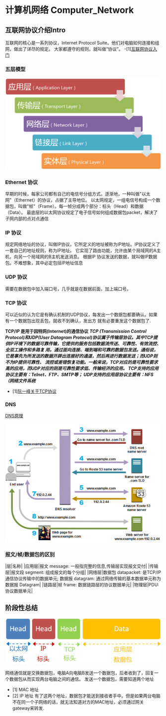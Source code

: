 # 计算机网络 Computer_Network

## 互联网协议介绍Intro
互联网的核心是一系列协议，Internet Protocol Suite。他们对电脑如何连接和组网，做出了详尽的规定。
大家都遵守的规则，就叫做“协议”。
-[1][互联网协议入门](https://www.ruanyifeng.com/blog/2012/05/internet_protocol_suite_part_i.html)

### 五层模型

![five-layer-model](/images/五层.png)

### Ethernet 协议
早期的时候，每家公司都有自己的电信号分组方式。逐渐地，一种叫做"以太网"（Ethernet）的协议，占据了主导地位。
以太网规定，一组电信号构成一个数据包，叫做"帧"（Frame）。每一帧分成两个部分：标头（Head）和数据（Data）。
最底层的以太网协议规定了电子信号如何组成数据包packet，解决了子网内部的点对点通信
### IP 协议
规定网络地址的协议，叫做IP协议，它所定义的地址被称为IP地址。IP协议定义了一套自己的地址规则，称为IP地址。
它实现了路由功能，允许由某个局域网的A主机，向另一个局域网的B主机发送消息。
根据IP 协议发送的数据，就叫做IP数据包。不难想象，其中必定包括IP地址信息
### UDP 协议
需要在数据包中加入端口号，几乎就是在数据前面，加上端口号。
### TCP 协议
可以近似的认为它是有确认机制的UDP协议，每发出一个数据包都要确认。如果有一个数据包出现丢包，就收不到确认，发出方
就有必要重发这个数据包了.

**TCP/IP 是用于因特网(Internet)的通信协议**
***TCP (Transmission Control Protocol)和UDP(User Datagram Protocol)协议属于传输层协议。其中TCP提供IP环境下的数据可靠传输，它提供的服务包括数据流传送、可靠性、有效流控、全双工操作和多路复 用。通过面向连接、端到端和可靠的数据包发送。通俗说，它是事先为所发送的数据开辟出连接好的通道，然后再进行数据发送；而UDP则不为IP提供可靠性、 流控或差错恢复功能。一般来说，TCP对应的是可靠性要求高的应用，而UDP对应的则是可靠性要求低、传输经济的应用。 TCP支持的应用协议主要有：Telnet、FTP、SMTP等； UDP支持的应用层协议主要有：NFS（网络文件系统***
- [1][阮一峰关于TCP协议](https://www.ruanyifeng.com/blog/2017/06/tcp-protocol.html)
### DNS
[DNS原理](https://www.ruanyifeng.com/blog/2016/06/dns.html)

![DNS](/images/DNS_sample.png)

### 报文/帧/数据包的区别
|层|名称|
|应用层|报文 message: 一般指完整的信息,传输层实现报文交付|
|传输层|报文段 segment: 组成报文的每个分组|
|网络层|数据包 datapacket: 是TCP/IP通信协议传输中的数据单元; 数据报 datagram: 通过网络传输的基本数据单元称为数据报 Datagram|
|链路层|帧 frame: 数据链路层的协议数据单元|
|物理层|PDU: 协议数据单元|
## 阶段性总结

![data package](/images/data_frame.png)

网络通信就是交换数据包，电脑A向电脑B发送一个数据包，后者收到了，回复一个数据包从而实现两台电脑之间的通信。
发送一个数据包，需要知道两个地址
- [1] MAC 地址
- [2] IP 地址
有了这两个地址，数据包才能送到接收者手中。但是如果两台电脑不在同一个子网络的话，就无法知道对方的MAC地址，必须通过网关 gateway来转发.
